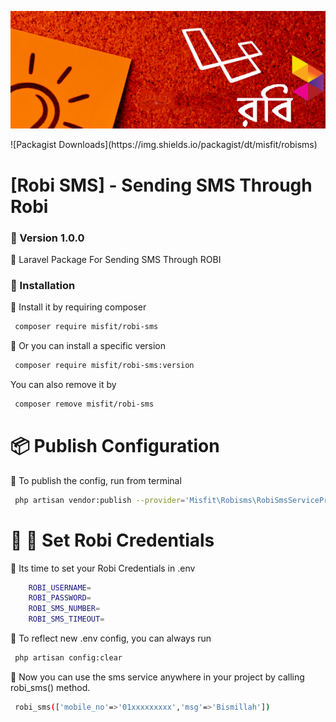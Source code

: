 <p align="center">
  <a href="https://tcno.co/">
    <img src="banner.png"></a>
</p>
![Packagist Downloads](https://img.shields.io/packagist/dt/misfit/robisms)

 # [Robi SMS] - Sending SMS Through Robi
 ### :beginner: Version 1.0.0
  :loudspeaker: Laravel Package For Sending SMS Through ROBI
 ### :feet: Installation
 :small_blue_diamond: Install it by requiring composer
 ```sh
  composer require misfit/robi-sms
 ```
 :small_blue_diamond: Or you can install a specific version
 ```sh
  composer require misfit/robi-sms:version
 ```
 You can also remove it by
  ```sh
   composer remove misfit/robi-sms
  ```
 # :package: Publish Configuration
 :small_blue_diamond: To publish the config, run from terminal
 ```sh
  php artisan vendor:publish --provider='Misfit\Robisms\RobiSmsServiceProvider'
 ```
 # :palm_tree: :seedling: Set Robi Credentials
 :small_blue_diamond: Its time to set your Robi Credentials in .env
```sh
    ROBI_USERNAME=
    ROBI_PASSWORD=
    ROBI_SMS_NUMBER=
    ROBI_SMS_TIMEOUT=
 ```
 :small_blue_diamond: To reflect new .env config, you can always run
 ```sh
  php artisan config:clear
 ```
 :small_blue_diamond: Now you can use the sms service anywhere in your project by calling robi_sms() method.
 ```sh
  robi_sms(['mobile_no'=>'01xxxxxxxxx','msg'=>'Bismillah'])
 ```
